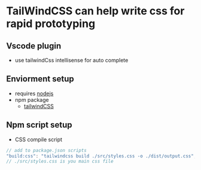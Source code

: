# TailWindCSS can help write css for rapid prototyping

## Vscode plugin
* use tailwindCss intellisense for auto complete

## Enviorment setup
* requires [nodejs](https://nodejs.org/en)
* npm package
  * [tailwindCSS](https://tailwindcss.com/docs/installation)

## Npm script setup
- CSS compile script 
```javascript
// add to package.json scripts
"build:css": "tailwindcss build ./src/styles.css -o ./dist/output.css",
// ./src/styles.css is you main css file
```



